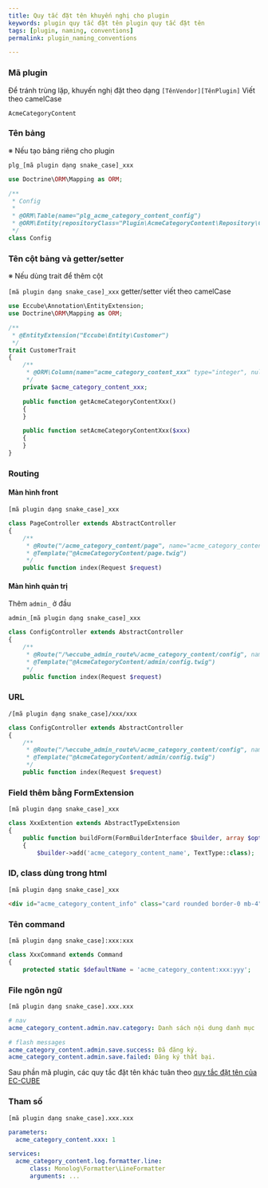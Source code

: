```yaml
---
title: Quy tắc đặt tên khuyến nghị cho plugin
keywords: plugin quy tắc đặt tên plugin quy tắc đặt tên
tags: [plugin, naming, conventions]
permalink: plugin_naming_conventions

---
```


### Mã plugin

Để tránh trùng lặp, khuyến nghị đặt theo dạng `[TênVendor][TênPlugin]`
Viết theo camelCase

```
AcmeCategoryContent
```

### Tên bảng

※ Nếu tạo bảng riêng cho plugin

`plg_[mã plugin dạng snake_case]_xxx`

```php
use Doctrine\ORM\Mapping as ORM;

/**
 * Config
 *
 * @ORM\Table(name="plg_acme_category_content_config")
 * @ORM\Entity(repositoryClass="Plugin\AcmeCategoryContent\Repository\ConfigRepository")
 */
class Config
```

### Tên cột bảng và getter/setter

※ Nếu dùng trait để thêm cột

`[mã plugin dạng snake_case]_xxx`
getter/setter viết theo camelCase

```php
use Eccube\Annotation\EntityExtension;
use Doctrine\ORM\Mapping as ORM;

/**
 * @EntityExtension("Eccube\Entity\Customer")
 */
trait CustomerTrait
{
    /**
     * @ORM\Column(name="acme_category_content_xxx" type="integer", nullable=true)
     */
    private $acme_category_content_xxx;

    public function getAcmeCategoryContentXxx()
    {
    }

    public function setAcmeCategoryContentXxx($xxx)
    {
    }
}
```

### Routing

#### Màn hình front

`[mã plugin dạng snake_case]_xxx`

```php
class PageController extends AbstractController
{
    /**
     * @Route("/acme_category_content/page", name="acme_category_content_page")
     * @Template("@AcmeCategoryContent/page.twig")
     */
    public function index(Request $request)
```

#### Màn hình quản trị

Thêm `admin_` ở đầu

`admin_[mã plugin dạng snake_case]_xxx`

```php
class ConfigController extends AbstractController
{
    /**
     * @Route("/%eccube_admin_route%/acme_category_content/config", name="admin_acme_category_content_config")
     * @Template("@AcmeCategoryContent/admin/config.twig")
     */
    public function index(Request $request)
```

### URL

`/[mã plugin dạng snake_case]/xxx/xxx`

```php
class ConfigController extends AbstractController
{
    /**
     * @Route("/%eccube_admin_route%/acme_category_content/config", name="acme_category_content_admin_config")
     * @Template("@AcmeCategoryContent/admin/config.twig")
     */
    public function index(Request $request)
```

### Field thêm bằng FormExtension

`[mã plugin dạng snake_case]_xxx`

```php
class XxxExtention extends AbstractTypeExtension
{
    public function buildForm(FormBuilderInterface $builder, array $options)
    {
        $builder->add('acme_category_content_name', TextType::class);

```

### ID, class dùng trong html

`[mã plugin dạng snake_case]_xxx`

```html
<div id="acme_category_content_info" class="card rounded border-0 mb-4">
```

### Tên command

`[mã plugin dạng snake_case]:xxx:xxx`

```php
class XxxCommand extends Command
{
    protected static $defaultName = 'acme_category_content:xxx:yyy';
```

### File ngôn ngữ

`[mã plugin dạng snake_case].xxx.xxx`

```yaml
# nav
acme_category_content.admin.nav.category: Danh sách nội dung danh mục

# flash messages
acme_category_content.admin.save.success: Đã đăng ký.
acme_category_content.admin.save.failed: Đăng ký thất bại.
```

Sau phần mã plugin, các quy tắc đặt tên khác tuân theo [quy tắc đặt tên của EC-CUBE](https://github.com/EC-CUBE/ec-cube/pull/3593)

### Tham số

`[mã plugin dạng snake_case].xxx.xxx`

```yaml
parameters:
  acme_category_content.xxx: 1

services:
  acme_category_content.log.formatter.line:
      class: Monolog\Formatter\LineFormatter
      arguments: ...
```
